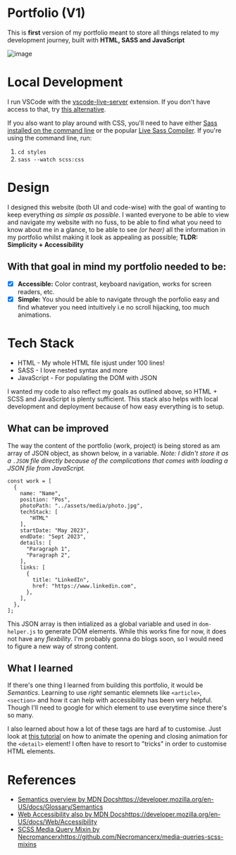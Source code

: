 # Portfolio (V1)
This is **first** version of my portfolio meant to store all things related to my development journey, built with **HTML, SASS and JavaScript**

![image](https://github.com/MaxxonTan/portfolio-v1/assets/59834451/74db3999-c670-496c-968c-11ed1d2f4e5e)

# Local Development 
I run VSCode with the [vscode-live-server](https://github.com/ritwickdey/vscode-live-server) extension. If you don't have access to that, try [this alternative](https://developer.mozilla.org/en-US/docs/Learn/Common_questions/Tools_and_setup/set_up_a_local_testing_server#using_an_extension_in_your_code_editor).

If you also want to play around with CSS, you'll need to have either [Sass installed on the command line](https://sass-lang.com/install/) or the popular [Live Sass Compiler](https://github.com/ritwickdey/vscode-live-sass-compiler). If you're using the command line, run:
1. `cd styles`
2. `sass --watch scss:css`

# Design
I designed this website (both UI and code-wise) with the goal of wanting to keep everything _as simple as possible_. I wanted everyone to be able to view and navigate my website with no fuss, to be able to find what you need to know about me in a glance, to be able to see _(or hear)_ all the information in my portfolio whilst making it look as appealing as possible; **TLDR: Simplicity + Accessibility**

## With that goal in mind my portfolio needed to be:
- [x] **Accessible:** Color contrast, keyboard navigation, works for screen readers, etc.
- [x] **Simple:** You should be able to navigate through the porfolio easy and find whatever you need intuitively i.e no scroll hijacking, too much animations. 

# Tech Stack
- HTML - My whole HTML file isjust under 100 lines! 
- SASS - I love nested syntax and more
- JavaScript - For populating the DOM with JSON

I wanted my code to also reflect my goals as outlined above, so HTML + SCSS and JavaScript is plenty sufficient. This stack also helps with local development and deployment because of how easy everything is to setup.   

## What can be improved
The way the content of the portfolio (work, project) is being stored as am array of JSON object, as shown below, in a variable. _Note: I didn't store it as a `.JSON` file directly because of the complications that comes with loading a JSON file from JavaScript._
```
const work = [
  {
    name: "Name",
    position: "Pos",
    photoPath: "../assets/media/photo.jpg",
    techStack: [
       "HTML"
    ],
    startDate: "May 2023",
    endDate: "Sept 2023",
    details: [
      "Paragraph 1",
      "Paragraph 2",
    ],
    links: [
      {
        title: "LinkedIn",
        href: "https://www.linkedin.com",
      },
    ],
  },
];
```
This JSON array is then intialized as a global variable and used in `dom-helper.js` to generate DOM elements. While this works fine for now, it does not have any _flexbility_. I'm probably gonna do blogs soon, so I would need to figure a new way of strong content. 

## What I learned
If there's one thing I learned from building this portfolio, it would be _Semantics_. Learning to use _right_ semantic elemnets like `<article>`, `<section>` and how it can help with accessibility has been very helpful. Though I'll need to google for which element to use everytime since there's so many. 

I also learned about how a lot of these tags are hard af to customise. Just look at [this tutorial](https://css-tricks.com/how-to-animate-the-details-element/) on how to animate the opening and closing animation for the `<detail>` element! I often have to resort to "tricks" in order to customise HTML elements.

# References
- [Semantics overview by MDN Docs](https://developer.mozilla.org/en-US/docs/Glossary/Semantics)https://developer.mozilla.org/en-US/docs/Glossary/Semantics
- [Web Accessibility also by MDN Docs](https://developer.mozilla.org/en-US/docs/Web/Accessibility)https://developer.mozilla.org/en-US/docs/Web/Accessibility
- [SCSS Media Query Mixin by Necromancerx](https://github.com/Necromancerx/media-queries-scss-mixins)https://github.com/Necromancerx/media-queries-scss-mixins

